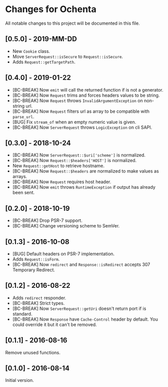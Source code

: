 # Changes for Ochenta

All notable changes to this project will be documented in this file.

## [0.5.0] - 2019-MM-DD

- New `Cookie` class.
- Move `ServerRequest::isSecure` to `Request::isSecure`.
- Adds `Request::getTargetPath`.

## [0.4.0] - 2019-01-22

- [BC-BREAK] Now `emit` will call the returned function if is not a generator.
- [BC-BREAK] Now `Request` trims and forces headers values to be string.
- [BC-BREAK] Now `Request` throws `InvalidArgumentException` on non-string url.
- [BC-BREAK] Now `Request` filters url as array to be compatible with `parse_url`.
- [BUG] Fix `stream_of` when an empty numeric value is given.
- [BC-BREAK] Now `ServerRequest` throws `LogicException` on cli SAPI.

## [0.3.0] - 2018-10-24

- [BC-BREAK] Now `ServerRequest::$uri['scheme']` is normalized.
- [BC-BREAK] Now `Request::$headers['HOST']` is normalized.
- New `Request::getHost` to retrieve hostname.
- [BC-BREAK] Now `Request::$headers` are normalized to make values as arrays.
- [BC-BREAK] Now `Request` requires host header.
- [BC-BREAK] Now `emit` throws `RuntimeException` if output has already been sent.

## [0.2.0] - 2018-10-19

- [BC-BREAK] Drop PSR-7 support.
- [BC-BREAK] Change versioning scheme to SemVer.

## [0.1.3] - 2016-10-08

- [BUG] Default headers on PSR-7 implementation.
- Adds `Request::isForm`.
- [BC-BREAK] Now `redirect` and `Response::isRedirect` accepts 307 Temporary Redirect.

## [0.1.2] - 2016-08-22

- Adds `redirect` responder.
- [BC-BREAK] Strict types.
- [BC-BREAK] Now `ServerRequest::getUri` doesn't return port if is standard.
- [BC-BREAK] Now `Response` have `Cache-Control` header by default.
  You could override it but it can't be removed.

## [0.1.1] - 2016-08-16

Remove unused functions.

## [0.1.0] - 2016-08-14

Initial version.
